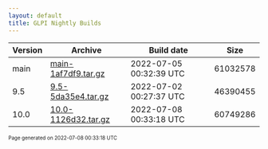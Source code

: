 ```yaml
---
layout: default
title: GLPI Nightly Builds
---
```


Version|Archive|Build date|Size
---|---|---|---
main|[main-1af7df9.tar.gz](main-1af7df9.tar.gz)|2022-07-05 00:32:39 UTC|61032578
9.5|[9.5-5da35e4.tar.gz](9.5-5da35e4.tar.gz)|2022-07-02 00:27:37 UTC|46390455
10.0|[10.0-1126d32.tar.gz](10.0-1126d32.tar.gz)|2022-07-08 00:33:18 UTC|60749286

<font size="1">Page generated on 2022-07-08 00:33:18 UTC</font>
